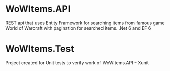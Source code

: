 # WoWItems.API

REST api that uses Entity Framework for searching items from famous game World of Warcraft with pagination for searched items. .Net 6 and EF 6

# WoWItems.Test

Project created for Unit tests to verify work of WoWItems.API - Xunit


